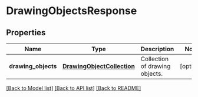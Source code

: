 # DrawingObjectsResponse

## Properties
Name | Type | Description | Notes
------------ | ------------- | ------------- | -------------
**drawing_objects** | [**DrawingObjectCollection**](DrawingObjectCollection.md) | Collection of drawing objects. | [optional] 

[[Back to Model list]](../README.md#documentation-for-models) [[Back to API list]](../README.md#documentation-for-api-endpoints) [[Back to README]](../README.md)


